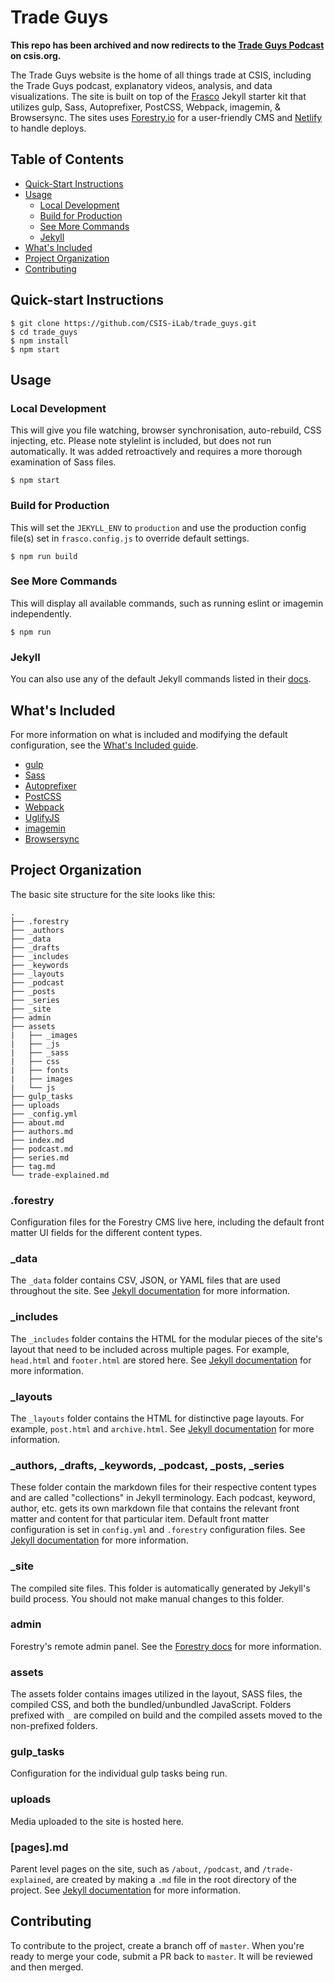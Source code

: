# Trade Guys

**This repo has been archived and now redirects to the [Trade Guys Podcast](https://www.csis.org/podcasts/trade-guys) on csis.org.**

The Trade Guys website is the home of all things trade at CSIS, including the Trade Guys podcast, explanatory videos, analysis, and data visualizations. The site is built on top of the [Frasco](https://github.com/ixkaito/frasco/) Jekyll starter kit that utilizes gulp, Sass, Autoprefixer, PostCSS, Webpack, imagemin, & Browsersync. The sites uses [Forestry.io](https://forestry.io/) for a user-friendly CMS and [Netlify](https://www.netlify.com/) to handle deploys.

## Table of Contents

- [Quick-Start Instructions](#quick-start-instructions)
- [Usage](#usage)
  - [Local Development](#local-development)
  - [Build for Production](#build-for-production)
  - [See More Commands](#see-more-commands)
  - [Jekyll](#jekyll)
- [What's Included](#whats-included)
- [Project Organization](#project-organization)
- [Contributing](#contributing)

## Quick-start Instructions

```shell
$ git clone https://github.com/CSIS-iLab/trade_guys.git
$ cd trade_guys
$ npm install
$ npm start
```

## Usage

### Local Development

This will give you file watching, browser synchronisation, auto-rebuild, CSS injecting, etc. Please note stylelint is included, but does not run automatically. It was added retroactively and requires a more thorough examination of Sass files.

```shell
$ npm start
```

### Build for Production

This will set the `JEKYLL_ENV` to `production` and use the production config file(s) set in `frasco.config.js` to override default settings.

```shell
$ npm run build
```

### See More Commands

This will display all available commands, such as running eslint or imagemin independently.

```shell
$ npm run
```

### Jekyll

You can also use any of the default Jekyll commands listed in their [docs](https://jekyllrb.com/docs/usage/).

## What's Included

For more information on what is included and modifying the default configuration, see the [What's Included guide](FRASCO-DEFAULTS.md).

- [gulp](https://gulpjs.com/)
- [Sass](http://sass-lang.com/)
- [Autoprefixer](https://github.com/postcss/autoprefixer)
- [PostCSS](http://postcss.org/)
- [Webpack](https://webpack.github.io/)
- [UglifyJS](https://github.com/mishoo/UglifyJS2)
- [imagemin](https://github.com/imagemin/imagemin)
- [Browsersync](https://www.browsersync.io/)

## Project Organization

The basic site structure for the site looks like this:

```
.
├── .forestry
├── _authors
├── _data
├── _drafts
├── _includes
├── _keywords
├── _layouts
├── _podcast
├── _posts
├── _series
├── _site
├── admin
├── assets
|   ├── _images
|   ├── _js
|   ├── _sass
|   ├── css
|   ├── fonts
|   ├── images
|   └── js
├── gulp_tasks
├── uploads
├── _config.yml
├── about.md
├── authors.md
├── index.md
├── podcast.md
├── series.md
├── tag.md
└── trade-explained.md
```

### .forestry

Configuration files for the Forestry CMS live here, including the default front matter UI fields for the different content types.

### \_data

The `_data` folder contains CSV, JSON, or YAML files that are used throughout the site. See [Jekyll documentation](https://jekyllrb.com/docs/datafiles/) for more information.

### \_includes

The `_includes` folder contains the HTML for the modular pieces of the site's layout that need to be included across multiple pages. For example, `head.html` and `footer.html` are stored here. See [Jekyll documentation](https://jekyllrb.com/docs/includes/) for more information.

### \_layouts

The `_layouts` folder contains the HTML for distinctive page layouts. For example, `post.html` and `archive.html`. See [Jekyll documentation](https://jekyllrb.com/docs/themes/) for more information.

### \_authors, \_drafts, \_keywords, \_podcast, \_posts, \_series

These folder contain the markdown files for their respective content types and are called "collections" in Jekyll terminology. Each podcast, keyword, author, etc. gets its own markdown file that contains the relevant front matter and content for that particular item. Default front matter configuration is set in `config.yml` and `.forestry` configuration files. See [Jekyll documentation](https://jekyllrb.com/docs/collections/) for more information.

### \_site

The compiled site files. This folder is automatically generated by Jekyll's build process. You should not make manual changes to this folder.

### admin

Forestry's remote admin panel. See the [Forestry docs](https://forestry.io/docs/editing/remote-admin/) for more information.

### assets

The assets folder contains images utilized in the layout, SASS files, the compiled CSS, and both the bundled/unbundled JavaScript. Folders prefixed with `_` are compiled on build and the compiled assets moved to the non-prefixed folders.

### gulp_tasks

Configuration for the individual gulp tasks being run.

### uploads

Media uploaded to the site is hosted here.

### [pages].md

Parent level pages on the site, such as `/about`, `/podcast`, and `/trade-explained`, are created by making a `.md` file in the root directory of the project. See [Jekyll documentation](https://jekyllrb.com/docs/pages/) for more information.

## Contributing

To contribute to the project, create a branch off of `master`. When you're ready to merge your code, submit a PR back to `master`. It will be reviewed and then merged.
